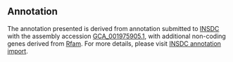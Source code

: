 

Annotation
----------

The annotation presented is derived from annotation submitted to
[INSDC](http://www.insdc.org) with the assembly accession
[GCA\_001975905.1](http://www.ebi.ac.uk/ena/data/view/GCA_001975905.1),
with additional non-coding genes derived from
[Rfam](http://rfam.xfam.org/). For more details, please visit [INSDC
annotation
import](http://ensemblgenomes.org/info/data/insdc_annotation).
